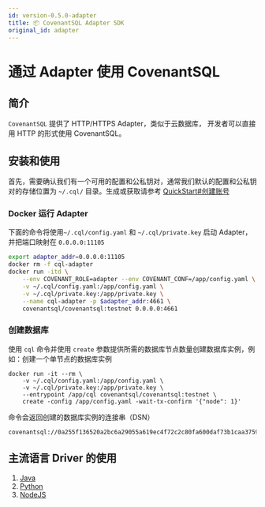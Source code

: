 ```yaml
---
id: version-0.5.0-adapter
title: 📦 CovenantSQL Adapter SDK
original_id: adapter
---
```


# 通过 Adapter 使用 CovenantSQL

## 简介

`CovenantSQL` 提供了 HTTP/HTTPS Adapter，类似于云数据库， 开发者可以直接用 HTTP 的形式使用 CovenantSQL。

## 安装和使用

首先，需要确认我们有一个可用的配置和公私钥对，通常我们默认的配置和公私钥对的存储位置为 `~/.cql/` 目录。生成或获取请参考 [QuickStart#创建账号](./quickstart#创建账号)

### Docker 运行 Adapter

下面的命令将使用`~/.cql/config.yaml` 和 `~/.cql/private.key` 启动 Adapter，并把端口映射在 `0.0.0.0:11105`

```bash
export adapter_addr=0.0.0.0:11105
docker rm -f cql-adapter
docker run -itd \
	--env COVENANT_ROLE=adapter --env COVENANT_CONF=/app/config.yaml \
	-v ~/.cql/config.yaml:/app/config.yaml \
	-v ~/.cql/private.key:/app/private.key \
	--name cql-adapter -p $adapter_addr:4661 \ 
	covenantsql/covenantsql:testnet 0.0.0.0:4661
```

### 创建数据库
使用 `cql` 命令并使用 `create` 参数提供所需的数据库节点数量创建数据库实例，例如：创建一个单节点的数据库实例

```shell
docker run -it --rm \
	-v ~/.cql/config.yaml:/app/config.yaml \
	-v ~/.cql/private.key:/app/private.key \
	--entrypoint /app/cql covenantsql/covenantsql:testnet \
	create -config /app/config.yaml -wait-tx-confirm '{"node": 1}'
```

命令会返回创建的数据库实例的连接串（DSN）

```shell
covenantsql://0a255f136520a2bc6a29055a619ec4f72c2c80fa600daf73b1caa375946ea0e4
```

## 主流语言 Driver 的使用

1. [Java](./driver_java)
2. [Python](./driver_python)
3. [NodeJS](./driver_js)